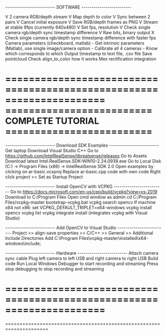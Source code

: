 ------------------------- SOFTWARE -------------------------

 V  2 camera RGB/depth stream
 V  Map depth to color
 V  Sync between 2 pairs
 V  Cancel initial exposure
 V  Save RGB/depth frames as PNG
 V  Stream at stable 9fps (currently 640x480)
 V  Set fps, resolution
 V  Check single camera rgb/depth sync timestamp difference
 V  Raw bits, binary output
 X  Check single camera rgb/depth sync timestamp difference with faster fps
    Camera parameters (checkboard, matlab)
    - Get intrinsic parameters (Matlab), use single image/camera option
    - Calibrate all 4 cameras
    - Know which corresponds to which
    Output timestamp to text file, .csv file
    Save pointcloud
    Check align_to_color how it works
    Mex rectification integration

=====================================================================
========================= COMPLETE TUTORIAL ========================= 
=====================================================================

------------------------- Download SDK Examples  -------------------------
Get laptop
Download Visual Studio C++
Go to https://github.com/IntelRealSense/librealsense/releases
Go to Assets
Download latest Intel.RealSense.SDK-WIN10-2.24.0939.exe
Go to Local Disk (C:) -> Program Files (x86) -> IntelRealSense SDK 2.0
Open examples by clicking on ar-basic.vcxproj
Replace ar-basic.cpp code with own code
Right click project >> Set as Startup Project

------------------------- Install OpenCV with VCPKG -------------------------
Go to https://docs.microsoft.com/en-us/cpp/build/vcpkg?view=vs-2019
Download to C:/Program Files
Open cmd window as admin
cd C:/Program Files/vcpkg-master
bootstrap-vcpkg.bat
vcpkg search opencv
If machine x64 not x86: set VCPKG_DEFAULT_TRIPLET=x64-windows
vcpkg install opencv
vcpkg list
vcpkg integrate install (integrates vcpkg with Visual Studio)

------------------------- Add OpenCV to Visual Studio  -------------------------
Project >> align-save properties >> C/C++ >> General >> Additional Include Directories
  Add C:\Program Files\vcpkg-master\installed\x64-windows\include;

------------------------- Hardware  -------------------------
Attach camera sync cable
Plug left camera to left USB and right camera to right USB
Build code
Run Local Windows Debugger to start recording and streaming
Press stop debugging to stop recording and streaming

=====================================================================
=====================================================================
=====================================================================
